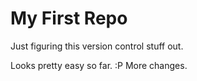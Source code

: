 My First Repo
=============


Just figuring this version control stuff out.

Looks pretty easy so far. :P
More changes.
